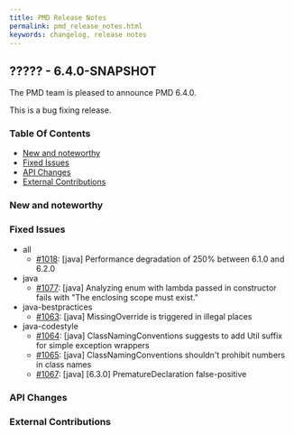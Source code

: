 ```yaml
---
title: PMD Release Notes
permalink: pmd_release_notes.html
keywords: changelog, release notes
---
```


## ????? - 6.4.0-SNAPSHOT

The PMD team is pleased to announce PMD 6.4.0.

This is a bug fixing release.

### Table Of Contents

* [New and noteworthy](#new-and-noteworthy)
* [Fixed Issues](#fixed-issues)
* [API Changes](#api-changes)
* [External Contributions](#external-contributions)

### New and noteworthy

### Fixed Issues

*   all
    *   [#1018](https://github.com/pmd/pmd/issues/1018): \[java] Performance degradation of 250% between 6.1.0 and 6.2.0
*   java
    *   [#1077](https://github.com/pmd/pmd/issues/1077): \[java] Analyzing enum with lambda passed in constructor fails with "The enclosing scope must exist."
*   java-bestpractices
    *   [#1063](https://github.com/pmd/pmd/issues/1063): \[java] MissingOverride is triggered in illegal places
*   java-codestyle
    *   [#1064](https://github.com/pmd/pmd/issues/1064): \[java] ClassNamingConventions suggests to add Util suffix for simple exception wrappers
    *   [#1065](https://github.com/pmd/pmd/issues/1065): \[java] ClassNamingConventions shouldn't prohibit numbers in class names
    *   [#1067](https://github.com/pmd/pmd/issues/1067): \[java] [6.3.0] PrematureDeclaration false-positive

### API Changes

### External Contributions
